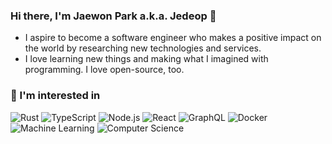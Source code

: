 ### Hi there, I'm Jaewon Park a.k.a. Jedeop 👋

- I aspire to become a software engineer who makes a positive impact on the world by researching new technologies and services.  
- I love learning new things and making what I imagined with programming. I love open-source, too.

### 🔭 I'm interested in

![Rust](https://img.shields.io/badge/Rust-000000?style=flat-square&logo=Rust&logoColor=white)
![TypeScript](https://img.shields.io/badge/TypeScript-007ACC?style=flat-square&logo=TypeScript&logoColor=white)
![Node.js](https://img.shields.io/badge/Node.js-339933?style=flat-square&logo=Node.js&logoColor=white)
![React](https://img.shields.io/badge/React-61DAFB?style=flat-square&logo=React&logoColor=black)
![GraphQL](https://img.shields.io/badge/GraphQL-E10098?style=flat-square&logo=GraphQL&logoColor=white)
![Docker](https://img.shields.io/badge/Docker-2496ED?style=flat-square&logo=Docker&logoColor=white)
![Machine Learning](https://img.shields.io/badge/Machine%20Learning-000000?style=flat-square)
![Computer Science](https://img.shields.io/badge/Computer%20Science-000000?style=flat-square)

<!--
**jedeop/jedeop** is a ✨ _special_ ✨ repository because its `README.md` (this file) appears on your GitHub profile.

Here are some ideas to get you started:

- 🔭 I’m currently working on ...
- 🌱 I’m currently learning ...
- 👯 I’m looking to collaborate on ...
- 🤔 I’m looking for help with ...
- 💬 Ask me about ...
- 📫 How to reach me: ...
- 😄 Pronouns: ...
- ⚡ Fun fact: ...
-->
